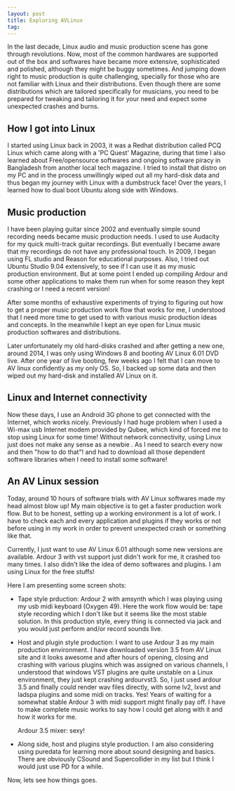 ```yaml
---
layout: post
title: Exploring AVLinux
tag:
---
```


In the last decade, Linux audio and music production scene has gone through revolutions. Now, most of the common hardwares are supported out of the box and softwares have became more extensive, sophisticated and polished, although they might be buggy sometimes.  And jumping down right to music production is quite challenging, specially for those who are not familiar with Linux and their distributions. Even though there are some distributions which are tailored specifically for musicians, you need to be prepared for tweaking and tailoring it for your need and expect some unexpected crashes and burns.
<!--more-->

## How I got into Linux

I started using Linux back in 2003, it was a Redhat distribution called PCQ Linux which came along with a 'PC Quest' Magazine, during that time I also learned about Free/opensource softwares and ongoing software piracy in Bangladesh from another local tech magazine. I tried to install that distro on my PC and in the process unwillingly wiped out all my hard-disk data and thus began my journey with Linux with a dumbstruck face! Over the years, I learned how to dual boot Ubuntu along side with Windows.


## Music production

I have been playing guitar since 2002 and eventually simple sound recording needs became music production needs. I used to use Audacity for my quick multi-track guitar recordings. But eventually I became aware that my recordings do not have any professional touch. In 2009, I began using FL studio and Reason for educational purposes. Also, I tried out Ubuntu Studio 9.04 extensively, to see if I can use it as my music production environment. But at some point I ended up compiling Ardour and some other applications to make them run when for some reason they kept crashing or I need a recent version!


After some months of exhaustive experiments of trying to figuring out how to get a proper music production work flow that works for me, I understood that I need more time to get used to with various music production ideas and concepts. In the meanwhile I kept an eye open for Linux music production softwares and distributions.


Later unfortunately my old hard-disks crashed and after getting a new one,  around 2014, I was only using Windows 8 and booting AV Linux 6.01 DVD live. After one year of live booting, few weeks ago I felt that I can move to AV linux confidently as my only OS. So, I backed up some data and then wiped out my hard-disk and installed AV Linux on it.


## Linux and Internet connectivity

Now these days, I use an Android 3G phone to get connected with the Internet, which works nicely. Previously I had huge problem when I used a Wi-max usb Internet modem provided by Qubee, which kind of forced me to stop using Linux for some time! Without network connectivity, using Linux just does not make any sense as a newbie . As I need to search every now and then "how to do that"! and had to download all those dependent software libraries when I need to install some software!


## An AV Linux session

Today, around 10 hours of software trials with AV Linux softwares made my head almost blow up! My main objective is to get a faster production work flow. But to be honest, setting up a working environment is a lot of work. I have to check each and every application and plugins if they works or not before using in my work in order to prevent unexpected crash or something like that.


Currently, I just want to use AV Linux 6.01 although some new versions are available. Ardour 3 with vst support just didn't work for me, it crashed too many times. I also didn't like the idea of demo softwares and plugins. I am using Linux for the free stuffs!


Here I am presenting some screen shots:


- Tape style prduction:  Ardour 2 with amsynth which I was playing using my usb midi keyboard (Oxygen 49). Here the work flow would be: tape style recording which I don't like but it seems like the most stable solution. In this production style, every thing is connected via jack and you would just perform and/or record sounds live.



- Host and plugin style production:  I want to use Ardour 3 as my main production environment. I have downloaded version 3.5 from AV Linux site and it looks awesome and after hours of opening, closing and crashing with various plugins which was assigned on various channels, I understood that windows VST plugins are quite unstable on a Linux environment, they just kept crashing ardourvst3. So, I just used ardour 3.5 and finally could render wav files directly, with some lv2, lxvst and ladspa plugins and some midi on tracks. Yes! Years of waiting for a somewhat stable Ardour 3 with midi support might finally pay off. I have to make complete music works to say how I could get along with it and how it works for me.



     Ardour 3.5 mixer: sexy! 



- Along side, host and plugins style production. I am also considering using puredata for learning more about sound designing and basics. There are obviously CSound and Supercollider in my list but I think I would just use PD for a while.



Now, lets see how things goes.